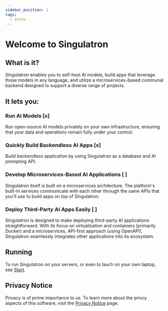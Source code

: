 ```yaml
---
sidebar_position: 1
tags:
  - intro
---
```


# Welcome to Singulatron

## What is it?

Singulatron enables you to self-host AI models, build apps that leverage those models in any language, and utilize a microservices-based communal backend designed to support a diverse range of projects.

## It lets you:

### Run AI Models [x]

Run open-source AI models privately on your own infrastructure, ensuring that your data and operations remain fully under your control.

### Quickly Build Backendless AI Apps [x]

Build backendless application by using Singulatron as a database and AI prompting API.

### Develop Microservices-Based AI Applications [ ]

Singulatron itself is built on a microservices architecture. The platform's built-in services communicate with each other through the same APIs that you'll use to build apps on top of Singulatron.

### Deploy Third-Party AI Apps Easily [ ]

Singulatron is designed to make deploying third-party AI applications straightforward. With its focus on virtualization and containers (primarily Docker) and a microservices, API-first approach (using OpenAPI), Singulatron seamlessly integrates other applications into its ecosystem.

## Running

To run Singulatron on your servers, or even to lauch on your own laptop, see [Start](./category/running/).

## Privacy Notice

Privacy is of prime importance to us. To learn more about the privcy aspects of this software, visit the [Privacy Notice](./privacy-notice) page.
